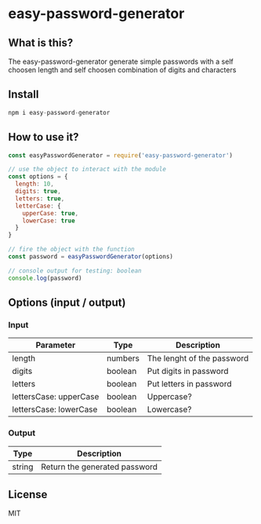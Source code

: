 # easy-password-generator

## What is this?

The easy-password-generator generate simple passwords with a self choosen length and self choosen combination of digits and characters

## Install

```javascript
npm i easy-password-generator
```

## How to use it?

```javascript
const easyPasswordGenerator = require('easy-password-generator')

// use the object to interact with the module
const options = {
  length: 10,
  digits: true,
  letters: true,
  letterCase: {
    upperCase: true,
    lowerCase: true
  }
}

// fire the object with the function
const password = easyPasswordGenerator(options)

// console output for testing: boolean
console.log(password)
```

## Options (input / output)

### Input

| Parameter              | Type    | Description                |
| ---------------------- | ------- | -------------------------- |
| length                 | numbers | The lenght of the password |
| digits                 | boolean | Put digits in password     |
| letters                | boolean | Put letters in password    |
| lettersCase: upperCase | boolean | Uppercase?                 |
| lettersCase: lowerCase | boolean | Lowercase?                 |

### Output

| Type   | Description                   |
| ------ | ----------------------------- |
| string | Return the generated password |

## License

MIT
